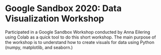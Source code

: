 # Google Sandbox 2020: Data Visualization Workshop

Participated in a Google Sandbox Workshop conducted by Anna Eilering using Colab as a quick tool to do this short workshop.
The main purpose of the workshop is to understand how to create visuals for data using Python (numpy, matplotlib, and seaborn.)

